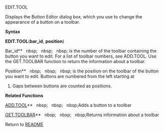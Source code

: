 EDIT.TOOL

Displays the Button Editor dialog box, which you use to change the
appearance of a button on a toolbar.

**Syntax**

**EDIT.TOOL**(**bar\_id**, **position**)

Bar\_id**&nbsp;&nbsp;&nbsp;nbsp;&nbsp;&nbsp;&nbsp;nbsp;&nbsp;&nbsp;&nbsp;nbsp;&nbsp;is the number of the toolbar containing
the button you want to edit. For a list of toolbar numbers, see
ADD.TOOL. Use the GET.TOOLBAR function to return the information about a
toolbar.

Position**&nbsp;&nbsp;&nbsp;nbsp;&nbsp;&nbsp;&nbsp;nbsp;&nbsp;&nbsp;&nbsp;nbsp;&nbsp;is the position on the toolbar of the
button you want to edit. Buttons are numbered from the left starting at
1. Gaps between buttons are counted as positions.

**Related Functions**

[ADD.TOOL](ADD.TOOL.md)**&nbsp;&nbsp;&nbsp;nbsp;&nbsp;&nbsp;&nbsp;nbsp;&nbsp;&nbsp;&nbsp;nbsp;Adds a button to a toolbar

[GET.TOOLBAR](GET.TOOLBAR.md)**&nbsp;&nbsp;&nbsp;nbsp;&nbsp;&nbsp;&nbsp;nbsp;&nbsp;&nbsp;&nbsp;nbsp;Returns information about a toolbar



Return to [README](README.md)

